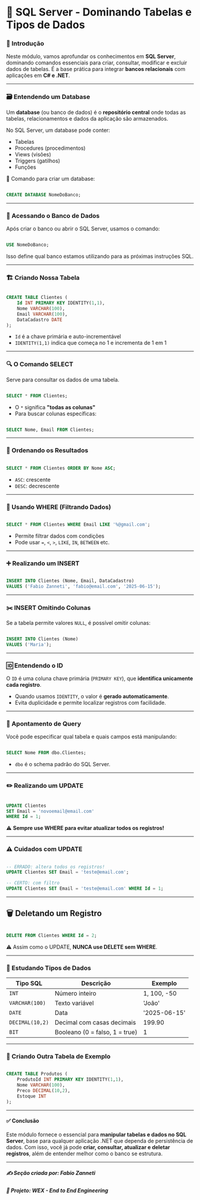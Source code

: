 # 🧩 SQL Server - Dominando Tabelas e Tipos de Dados

### 📘 Introdução

Neste módulo, vamos aprofundar os conhecimentos em **SQL Server**, dominando comandos essenciais para criar, consultar, modificar e excluir dados de tabelas. É a base prática para integrar **bancos relacionais** com aplicações em **C# e .NET**.

---

### 🗃️ Entendendo um Database

Um **database** (ou banco de dados) é o **repositório central** onde todas as tabelas, relacionamentos e dados da aplicação são armazenados.

No SQL Server, um database pode conter:
- Tabelas
- Procedures (procedimentos)
- Views (visões)
- Triggers (gatilhos)
- Funções

🎯 Comando para criar um database:

```sql

CREATE DATABASE NomeDoBanco;

```

---

### 🔐 Acessando o Banco de Dados

Após criar o banco ou abrir o SQL Server, usamos o comando:

```sql

USE NomeDoBanco;

```

Isso define qual banco estamos utilizando para as próximas instruções SQL.

---

### 🏗️ Criando Nossa Tabela

```sql

CREATE TABLE Clientes (
    Id INT PRIMARY KEY IDENTITY(1,1),
    Nome VARCHAR(100),
    Email VARCHAR(100),
    DataCadastro DATE
);

```

* `Id` é a chave primária e auto-incrementável
* `IDENTITY(1,1)` indica que começa no 1 e incrementa de 1 em 1

---

### 🔍 O Comando SELECT

Serve para consultar os dados de uma tabela.

```sql

SELECT * FROM Clientes;

```

* O `*` significa **"todas as colunas"**
* Para buscar colunas específicas:

```sql

SELECT Nome, Email FROM Clientes;

```

---

### 📑 Ordenando os Resultados

```sql

SELECT * FROM Clientes ORDER BY Nome ASC;

```

* `ASC`: crescente
* `DESC`: decrescente

---

### 🎯 Usando WHERE (Filtrando Dados)

```sql

SELECT * FROM Clientes WHERE Email LIKE '%@gmail.com';

```

* Permite filtrar dados com condições
* Pode usar `=`, `<`, `>`, `LIKE`, `IN`, `BETWEEN` etc.

---

### ➕ Realizando um INSERT

```sql

INSERT INTO Clientes (Nome, Email, DataCadastro)
VALUES ('Fabio Zanneti', 'fabio@email.com', '2025-06-15');

```

---

### ✂️ INSERT Omitindo Colunas

Se a tabela permite valores `NULL`, é possível omitir colunas:

```sql

INSERT INTO Clientes (Nome)
VALUES ('Maria');

```

---

### 🆔 Entendendo o ID

O `ID` é uma coluna chave primária (`PRIMARY KEY`), que **identifica unicamente cada registro**.

* Quando usamos `IDENTITY`, o valor é **gerado automaticamente**.
* Evita duplicidade e permite localizar registros com facilidade.

---

### 📌 Apontamento de Query

Você pode especificar qual tabela e quais campos está manipulando:

```sql

SELECT Nome FROM dbo.Clientes;

```

* `dbo` é o schema padrão do SQL Server.

---

### ✏️ Realizando um UPDATE

```sql

UPDATE Clientes
SET Email = 'novoemail@email.com'
WHERE Id = 1;

```

⚠️ **Sempre use WHERE para evitar atualizar todos os registros!**

---

### ⚠️ Cuidados com UPDATE

```sql

-- ERRADO: altera todos os registros!
UPDATE Clientes SET Email = 'teste@email.com';

-- CERTO: com filtro
UPDATE Clientes SET Email = 'teste@email.com' WHERE Id = 1;

```

---

## 🗑️ Deletando um Registro

```sql

DELETE FROM Clientes WHERE Id = 2;

```

⚠️ Assim como o UPDATE, **NUNCA use DELETE sem WHERE**.

---

### 🧠 Estudando Tipos de Dados

| Tipo SQL        | Descrição                      | Exemplo      |
| --------------- | ------------------------------ | ------------ |
| `INT`           | Número inteiro                 | 1, 100, -50  |
| `VARCHAR(100)`  | Texto variável                 | 'João'       |
| `DATE`          | Data                           | '2025-06-15' |
| `DECIMAL(10,2)` | Decimal com casas decimais     | 199.90       |
| `BIT`           | Booleano (0 = falso, 1 = true) | 1            |

---

### 🧱 Criando Outra Tabela de Exemplo

```sql

CREATE TABLE Produtos (
    ProdutoId INT PRIMARY KEY IDENTITY(1,1),
    Nome VARCHAR(100),
    Preco DECIMAL(10,2),
    Estoque INT
);

```

---

#### ✅ Conclusão

Este módulo fornece o essencial para **manipular tabelas e dados no SQL Server**, base para qualquer aplicação .NET que dependa de persistência de dados.
Com isso, você já pode **criar, consultar, atualizar e deletar registros**, além de entender melhor como o banco se estrutura.

---

##### ✍️ **Seção criada por:** *Fabio Zanneti*
##### 🎯 Projeto: **WEX - End to End Engineering**